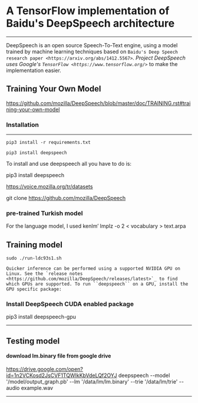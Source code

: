 # A TensorFlow implementation of Baidu's DeepSpeech architecture
 
----------


DeepSpeech is an open source Speech-To-Text engine, using a model trained by machine learning techniques based on `Baidu's Deep Speech research paper <https://arxiv.org/abs/1412.5567>`_. Project DeepSpeech uses Google's `TensorFlow <https://www.tensorflow.org/>`_ to make the implementation easier.

## Training Your Own Model
https://github.com/mozilla/DeepSpeech/blob/master/doc/TRAINING.rst#training-your-own-model


### Installation
-----------




    pip3 install -r requirements.txt

    pip3 install deepspeech

To install and use deepspeech all you have to do is:

   
   pip3 install deepspeech

   https://voice.mozilla.org/tr/datasets
   
   git clone https://github.com/mozilla/DeepSpeech
   
   ### pre-trained Turkish model 
   For the language model, I used kenlm’
   lmplz -o 2 < vocabulary > text.arpa

## Training model
    sudo ./run-ldc93s1.sh
    
    Quicker inference can be performed using a supported NVIDIA GPU on Linux. See the `release notes <https://github.com/mozilla/DeepSpeech/releases/latest>`_ to find which GPUs are supported. To run ``deepspeech`` on a GPU, install the GPU specific package:

   ### Install DeepSpeech CUDA enabled package
   pip3 install deepspeech-gpu

-------------------------------------------------------
## Testing model
#### download lm.binary file from google drive
https://drive.google.com/open?id=1n2VCKosd2JsCVF1TQWIkKbVdeLQf2OYJ
deepspeech --model '/model/output_graph.pb' --lm '/data/lm/lm.binary' --trie '/data/lm/trie' --audio example.wav

-------------------------------------------------------

